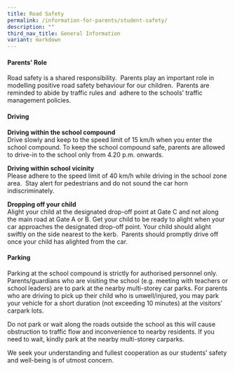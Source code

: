 ```yaml
---
title: Road Safety
permalink: /information-for-parents/student-safety/
description: ""
third_nav_title: General Information
variant: markdown
---
```

#### Parents' Role
Road safety is a shared responsibility.&nbsp; Parents play an important role in modelling positive road safety behaviour for our children.&nbsp; Parents are reminded to abide by traffic rules and&nbsp; adhere to the schools’ traffic management policies.

#### Driving

**Driving within the school compound**<br>
Drive slowly and keep to the speed limit of 15 km/h when you enter the school compound. To keep the school compound safe, parents are allowed to drive-in to the school only from 4.20 p.m. onwards.

**Driving within school vicinity**<br>
Please adhere to the speed limit of 40 km/h while driving in the school zone area.&nbsp; Stay alert for pedestrians and do not sound the car horn indiscriminately.

**Dropping off your&nbsp;child**<br>
Alight your child at the designated drop-off point at Gate C and not along the main road at Gate A or B. Get your child to be ready to alight when your car approaches the designated drop-off point. Your child should alight swiftly on the side nearest to the kerb.&nbsp; Parents should promptly drive off once your child has alighted from the car.

#### Parking

Parking at the school compound is strictly for authorised personnel only.&nbsp; Parents/guardians who are visiting the school (e.g. meeting with teachers or school leaders) are to park at the nearby multi-storey car parks. For parents who are driving to pick up their child who is unwell/injured, you may park your vehicle for a short duration (not exceeding 10 minutes) at the visitors’ carpark lots.

Do not park or wait along the roads outside the school as this will cause obstruction to traffic flow and inconvenience to nearby residents. If you need to wait, kindly park at the nearby multi-storey carparks.

We seek your understanding and fullest cooperation as our students’ safety and well-being is of utmost concern.